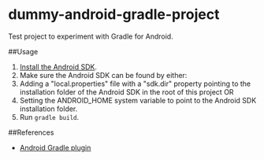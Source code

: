 dummy-android-gradle-project
============================

Test project to experiment with Gradle for Android.

##Usage
1. [Install the Android SDK](http://developer.android.com/sdk/index.html).
1. Make sure the Android SDK can be found by either:
  1. Adding a "local.properties" file with a "sdk.dir" property pointing to the installation folder of the Android SDK in the root of this project OR
  2. Setting the ANDROID_HOME system variable to point to the Android SDK installation folder.
1. Run `gradle build`.

##References
* [Android Gradle plugin](http://tools.android.com/tech-docs/new-build-system/using-the-new-build-system)
